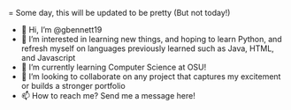 = Some day, this will be updated to be pretty (But not today!)

- 👋 Hi, I’m @gbennett19
- 👀 I’m interested in learning new things, and hoping to learn Python, and refresh myself on languages previously learned such as Java, HTML, and Javascript
- 🌱 I’m currently learning Computer Science at OSU!
- 💞️ I’m looking to collaborate on any project that captures my excitement or builds a stronger portfolio
- 📫 How to reach me? Send me a message here!

<!---
gbennett19/gbennett19 is a ✨ special ✨ repository because its `README.md` (this file) appears on your GitHub profile.
You can click the Preview link to take a look at your changes.
--->
